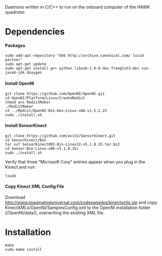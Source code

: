 Daemons written in C/C++ to run on the onboard computer of the HAWK quadrotor.

# Dependencies
#### Packages
	sudo add-apt-repository "deb http://archive.canonical.com/ lucid partner"
	sudo apt-get update
	sudo apt-get install g++ python libusb-1.0-0-dev freeglut3-dev sun-java6-jdk doxygen 

#### Install OpenNI
	git clone https://github.com/OpenNI/OpenNI.git
	cd OpenNI/Platform/Linux/CreateRedist
	chmod a+x RedistMaker
	./RedistMaker
	cd ../Redist/OpenNI-Bin-Dev-Linux-x86-v1.5.2.23
	sudo ./install.sh

#### Install SensorKinect
	git clone https://github.com/avin2/SensorKinect.git
	cd SensorKinect/Bin
	tar xvf SensorKinect091-Bin-Linux32-v5.1.0.25.tar.bz2
	cd Sensor-Bin-Linux-x86-v5.1.0.25/
	sudo ./install.sh
Verify that three "Microsoft Corp" entries appear when you plug in the Kinect and run:
	
	lsusb

#### Copy Kinect XML Config File
Download http://www.imaginativeuniversal.com/codesamples/kinectxmls.zip and copy KinectXMLs/OpenNI/SamplesConfig.xml to the OpenNI installation folder (/OpenNI/data/), overwriting the existing XML file.

# Installation
	make
	sudo make install
